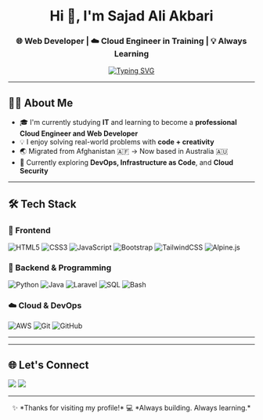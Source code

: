 <h1 align="center">Hi 👋, I'm Sajad Ali Akbari</h1>
<h3 align="center">🌐 Web Developer | ☁️ Cloud Engineer in Training | 💡 Always Learning</h3>

<p align="center">
  <a href="https://github.com/sajad-akbari">
    <img src="https://readme-typing-svg.demolab.com?font=Fira+Code&weight=500&size=22&duration=4000&pause=1000&color=36BCF7&center=true&vCenter=true&width=600&lines=Passionate+about+cloud+and+web+development;Building+skills+one+project+at+a+time;Open+to+collaboration+and+learning" alt="Typing SVG" />
  </a>
</p>

---

## 🧑‍💻 About Me

- 🎓 I'm currently studying **IT** and learning to become a **professional Cloud Engineer and Web Developer**  
- 💡 I enjoy solving real-world problems with **code + creativity**
- 🌏 Migrated from Afghanistan 🇦🇫 → Now based in Australia 🇦🇺
- 🌱 Currently exploring **DevOps, Infrastructure as Code**, and **Cloud Security**

---

## 🛠️ Tech Stack

### 🚀 Frontend
![HTML5](https://img.shields.io/badge/HTML5-E34F26?style=for-the-badge&logo=html5&logoColor=white)
![CSS3](https://img.shields.io/badge/CSS3-1572B6?style=for-the-badge&logo=css3&logoColor=white)
![JavaScript](https://img.shields.io/badge/JavaScript-F7DF1E?style=for-the-badge&logo=javascript&logoColor=black)
![Bootstrap](https://img.shields.io/badge/Bootstrap-7952B3?style=for-the-badge&logo=bootstrap&logoColor=white)
![TailwindCSS](https://img.shields.io/badge/Tailwind-06B6D4?style=for-the-badge&logo=tailwind-css&logoColor=white)
![Alpine.js](https://img.shields.io/badge/Alpine.js-8BC0D0?style=for-the-badge&logo=alpinelinux&logoColor=white)

### 🧠 Backend & Programming
![Python](https://img.shields.io/badge/Python-3776AB?style=for-the-badge&logo=python&logoColor=white)
![Java](https://img.shields.io/badge/Java-ED8B00?style=for-the-badge&logo=java&logoColor=white)
![Laravel](https://img.shields.io/badge/Laravel-F55247?style=for-the-badge&logo=laravel&logoColor=white)
![SQL](https://img.shields.io/badge/SQL-336791?style=for-the-badge&logo=postgresql&logoColor=white)
![Bash](https://img.shields.io/badge/Bash-121011?style=for-the-badge&logo=gnu-bash&logoColor=white)

### ☁️ Cloud & DevOps
![AWS](https://img.shields.io/badge/AWS-FF9900?style=for-the-badge&logo=amazonaws&logoColor=white)
![Git](https://img.shields.io/badge/Git-F05032?style=for-the-badge&logo=git&logoColor=white)
![GitHub](https://img.shields.io/badge/GitHub-181717?style=for-the-badge&logo=github&logoColor=white)

---
<!--
## 📌 Featured Projects

- 🧑‍🎨 **Portfolio Website** – built with TailwindCSS, Alpine.js, and JavaScript  
- ☁️ **AWS Infrastructure Setup** – deployed services on AWS using IAM and Bash  
- 🛠️ **Laravel CRUD App** – created a backend system with Laravel and MySQL  
- 📊 **Data Dashboard** – visualized data with Python, SQL, and Bootstrap

> _More projects coming soon — stay tuned!_

---

## 📈 GitHub Stats & Activity

<p align="center">
  <img src="https://github-readme-stats.vercel.app/api?username=sajad-akbari&show_icons=true&theme=radical" alt="Sajad's GitHub stats" />
  <br/>
  <img src="https://github-readme-streak-stats.herokuapp.com?user=sajad-akbari&theme=radical&hide_border=false" alt="GitHub Streak" />
</p>
-->

---

## 🌐 Let's Connect

<p align="left">
  <a href="https://www.linkedin.com/in/YOUR-LINKEDIN" target="_blank"><img src="https://img.shields.io/badge/LinkedIn-0077B5?style=for-the-badge&logo=linkedin&logoColor=white"/></a>
  <a href="mailto:youremail@example.com"><img src="https://img.shields.io/badge/Email-D14836?style=for-the-badge&logo=gmail&logoColor=white"/></a>
</p>

---

<p align="center">
  ✨ *Thanks for visiting my profile!*  
  💻 *Always building. Always learning.*  
</p>
